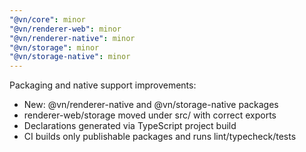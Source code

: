 ```yaml
---
"@vn/core": minor
"@vn/renderer-web": minor
"@vn/renderer-native": minor
"@vn/storage": minor
"@vn/storage-native": minor
---
```


Packaging and native support improvements:

- New: @vn/renderer-native and @vn/storage-native packages
- renderer-web/storage moved under src/ with correct exports
- Declarations generated via TypeScript project build
- CI builds only publishable packages and runs lint/typecheck/tests
